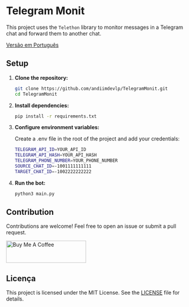 # Telegram Monit

This project uses the `Telethon` library to monitor messages in a Telegram chat and forward them to another chat.

[Versão em Português](README_ptbr.md)
## Setup

1. **Clone the repository:**

   ```bash
   git clone https://github.com/andiimdevlp/TelegramMonit.git
   cd TelegramMonit

2. **Install dependencies:**
   
   ```bash
   pip install -r requirements.txt

3. **Configure environment variables:**

    Create a .env file in the root of the project and add your credentials:

    ```bash
    TELEGRAM_API_ID=YOUR_API_ID
    TELEGRAM_API_HASH=YOUR_API_HASH
    TELEGRAM_PHONE_NUMBER=YOUR_PHONE_NUMBER
    SOURCE_CHAT_ID=-1001111111111
    TARGET_CHAT_ID=-1002222222222

4. **Run the bot:**

    ```bash
    python3 main.py

## Contribution

Contributions are welcome! Feel free to open an issue or submit a pull request.

<a href="https://www.buymeacoffee.com/andiimdev" target="_blank"><img src="https://cdn.buymeacoffee.com/buttons/v2/default-blue.png" alt="Buy Me A Coffee" style="height: 60px !important;width: 217px !important;" ></a>

## Licença

This project is licensed under the MIT License. See the [LICENSE](https://choosealicense.com/licenses/mit/) file for details.
